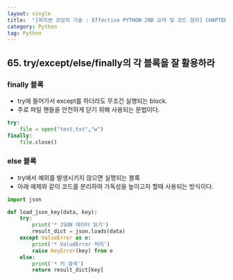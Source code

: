 ```yaml
---
layout: single
title:  "[파이썬 코딩의 기술 : Effective PYTHON 2ND 요약 및 코드 정리] CHAPTER 8. 강건성과 성능"
category: Python
tag: Python
---
```


## 65. try/except/else/finally의 각 블록을 잘 활용하라

### finally 블록
- try에 들어가서 except를 하더라도 무조건 실행되는 block.
- 주로 파일 핸들을 안전하게 닫기 위해 사용되는 문법이다.

```python
try:
    file = open("test.txt","w")
finally:
    file.close()
```

### else 블록
- try에서 예외를 발생시키지 않으면 실행되는 블록
- 아래 예제와 같이 코드를 분리하여 가독성을 높이고자 할때 사용되는 방식이다.

```python
import json

def load_json_key(data, key):
    try:
        print('* JSON 데이터 읽기')
        result_dict = json.loads(data)
    except ValueError as e:
        print('* ValudError 처리')
        raise KeyError(key) from e
    else:
        print('* 키 검색')
        return result_dict[key]
```

